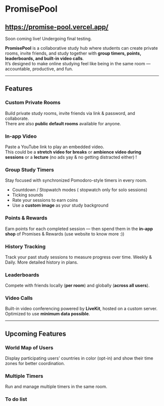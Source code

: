 #  PromisePool
## https://promise-pool.vercel.app/
Soon coming live! Undergoing final testing.

**PromisePool** is a collaborative study hub where students can create private rooms, invite friends, and study together with **group timers, points, leaderboards, and built-in video calls**.  
It’s designed to make online studying feel like being in the same room — accountable, productive, and fun.

---

##  Features

###  Custom Private Rooms
Build private study rooms, invite friends via link & password, and collaborate.  
There are also **public default rooms** available for anyone.

### In-app Video
Paste a YouTube link to play an embedded video.  
This could be a **stretch video for breaks** or **ambience video during sessions** or a **lecture** (no ads yay & no getting distracted either) !

### Group Study Timers
Stay focused with synchronized Pomodoro-style timers in every room.  
- Countdown / Stopwatch modes ( stopwatch only for solo sessions)  
- Ticking sounds  
- Rate your sessions to earn coins  
- Use a **custom image** as your study background  

### Points & Rewards
Earn points for each completed session — then spend them in the **in-app shop** of Promises & Rewards (use website to know more :))

### History Tracking
Track your past study sessions to measure progress over time. Weekly & Daily. More detailed history in plans. 

### Leaderboards
Compete with friends locally (**per room**) and globally (**across all users**).

### Video Calls
Built-in video conferencing powered by **LiveKit**, hosted on a custom server.  
Optimized to use **minimum data possible**.  

---

## Upcoming Features

### World Map of Users
Display participating users’ countries in color (opt-in) and show their time zones for better coordination.

### Multiple Timers
Run and manage multiple timers in the same room.

### To do list

### 


